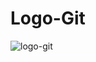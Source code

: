 # Logo-Git


![logo-git](https://user-images.githubusercontent.com/100294893/216075184-072aac95-ef5f-46f2-b55d-821ac77748a0.png)
